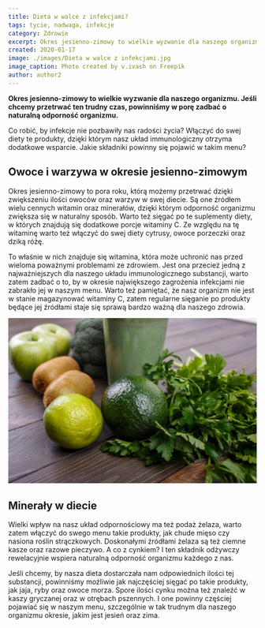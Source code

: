 ```yaml
---
title: Dieta w walce z infekcjami?
tags: tycie, nadwaga, infekcje
category: Zdrowie
excerpt: Okres jesienno-zimowy to wielkie wyzwanie dla naszego organizmu. Jak zadbać naturalną odporność organizmu.
created: 2020-01-17
image: ./images/Dieta w walce z infekcjami.jpg
image_caption: Photo created by v.ivash on Freepik
author: author2
---
```


**Okres jesienno-zimowy to wielkie wyzwanie dla naszego organizmu. Jeśli chcemy przetrwać ten trudny czas, powinniśmy w porę zadbać o naturalną odporność organizmu.**

Co robić, by infekcje nie pozbawiły nas radości życia? Włączyć do swej diety te produkty, dzięki którym nasz układ immunologiczny otrzyma dodatkowe wsparcie. Jakie składniki powinny się pojawić w takim menu?

## Owoce i warzywa w okresie jesienno-zimowym

Okres jesienno-zimowy to pora roku, którą możemy przetrwać dzięki zwiększeniu ilości owoców oraz warzyw w swej diecie. Są one źródłem wielu cennych witamin oraz minerałów, dzięki którym odporność organizmu zwiększa się w naturalny sposób. Warto też sięgać po te suplementy diety, w których znajdują się dodatkowe porcje witaminy C. Ze względu na tę witaminę warto też włączyć do swej diety cytrusy, owoce porzeczki oraz dziką różę. 

To właśnie w nich znajduje się witamina, która może uchronić nas przed wieloma poważnymi problemami ze zdrowiem. Jest ona przecież jedną z najważniejszych dla naszego układu immunologicznego substancji, warto zatem zadbać o to, by w okresie największego zagrożenia infekcjami nie zabrakło jej w naszym menu. Warto też pamiętać, że nasz organizm nie jest w stanie magazynować witaminy C, zatem regularne sięganie po produkty będące jej źródłami staje się sprawą bardzo ważną dla naszego zdrowia.

![Otyłość](.\images\warzywa-owoce-mineraly.jpg "skladdniki wspomagajace otpornosc w diecie")

## Minerały w diecie

Wielki wpływ na nasz układ odpornościowy ma też podaż żelaza, warto zatem włączyć do swego menu takie produkty, jak chude mięso czy nasiona roślin strączkowych. Doskonałymi źródłami żelaza są też ciemne kasze oraz razowe pieczywo. A co z cynkiem? I ten składnik odżywczy rewelacyjnie wspiera naturalną odporność organizmu każdego z nas. 

Jeśli chcemy, by nasza dieta dostarczała nam odpowiednich ilości tej substancji, powinniśmy możliwie jak najczęściej sięgać po takie produkty, jak jaja, ryby oraz owoce morza. Spore ilości cynku można też znaleźć w kaszy gryczanej oraz w otrębach pszennych. I one powinny częściej pojawiać się w naszym menu, szczególnie w tak trudnym dla naszego organizmu okresie, jakim jest jesień oraz zima.

